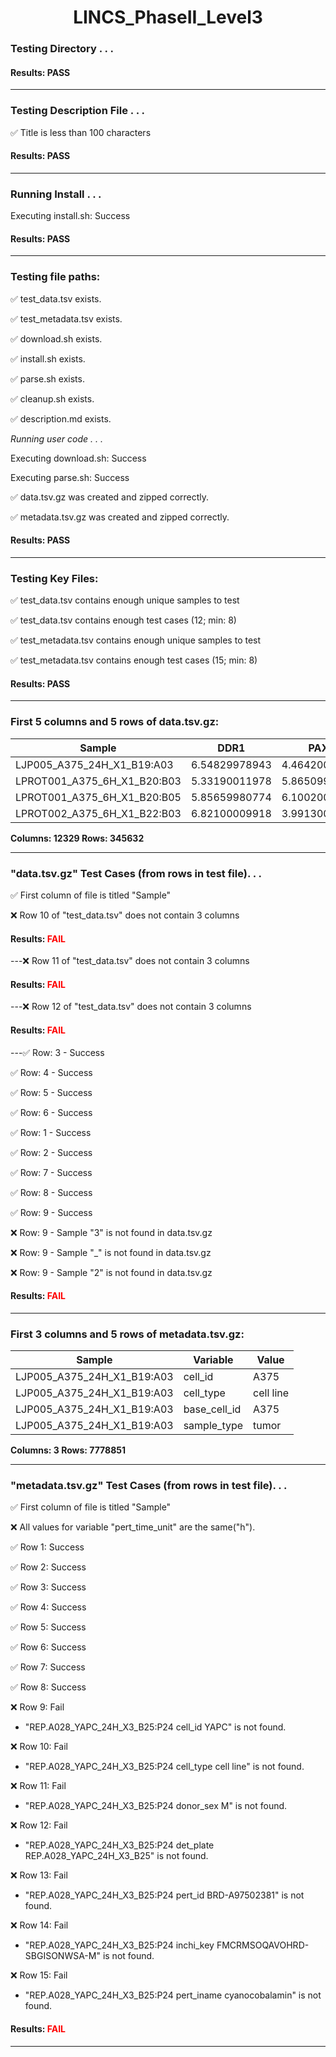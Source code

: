 <h1><center>LINCS_PhaseII_Level3</center></h1>

### Testing Directory . . .

#### Results: PASS
---
### Testing Description File . . .

&#9989;	Title is less than 100 characters

#### Results: PASS
---
### Running Install . . .

Executing install.sh: Success

#### Results: PASS
---

### Testing file paths:

&#9989;	test_data.tsv exists.

&#9989;	test_metadata.tsv exists.

&#9989;	download.sh exists.

&#9989;	install.sh exists.

&#9989;	parse.sh exists.

&#9989;	cleanup.sh exists.

&#9989;	description.md exists.

*Running user code . . .*

Executing download.sh: Success

Executing parse.sh: Success

&#9989;	data.tsv.gz was created and zipped correctly.

&#9989;	metadata.tsv.gz was created and zipped correctly.

#### Results: PASS
---
### Testing Key Files:

&#9989;	test_data.tsv contains enough unique samples to test

&#9989;	test_data.tsv contains enough test cases (12; min: 8)

&#9989;	test_metadata.tsv contains enough unique samples to test

&#9989;	test_metadata.tsv contains enough test cases (15; min: 8)

#### Results: PASS
---

### First 5 columns and 5 rows of data.tsv.gz:

|	Sample	|	DDR1	|	PAX8	|	GUCA1A	|	EPHB3	|
|	---	|	---	|	---	|	---	|	---	|
|	LJP005_A375_24H_X1_B19:A03	|	6.54829978943	|	4.46420001984	|	4.82719993591	|	5.97429990768	|
|	LPROT001_A375_6H_X1_B20:B03	|	5.33190011978	|	5.86509990692	|	6.20599985123	|	8.62740039825	|
|	LPROT001_A375_6H_X1_B20:B05	|	5.85659980774	|	6.10020017624	|	5.93030023575	|	9.55449962616	|
|	LPROT002_A375_6H_X1_B22:B03	|	6.82100009918	|	3.99130010605	|	4.17999982834	|	6.34259986877	|

**Columns: 12329 Rows: 345632**

---
### "data.tsv.gz" Test Cases (from rows in test file). . .

&#9989;	First column of file is titled "Sample"

&#10060;	Row 10 of "test_data.tsv" does not contain 3 columns

#### Results: **<font color="red">FAIL</font>**
---&#10060;	Row 11 of "test_data.tsv" does not contain 3 columns

#### Results: **<font color="red">FAIL</font>**
---&#10060;	Row 12 of "test_data.tsv" does not contain 3 columns

#### Results: **<font color="red">FAIL</font>**
---&#9989;	Row: 3 - Success

&#9989;	Row: 4 - Success

&#9989;	Row: 5 - Success

&#9989;	Row: 6 - Success

&#9989;	Row: 1 - Success

&#9989;	Row: 2 - Success

&#9989;	Row: 7 - Success

&#9989;	Row: 8 - Success

&#9989;	Row: 9 - Success

&#10060;	Row: 9 - Sample "3" is not found in data.tsv.gz

&#10060;	Row: 9 - Sample "_" is not found in data.tsv.gz

&#10060;	Row: 9 - Sample "2" is not found in data.tsv.gz

#### Results: **<font color="red">FAIL</font>**
---
### First 3 columns and 5 rows of metadata.tsv.gz:

|	Sample	|	Variable	|	Value	|
|	---	|	---	|	---	|
|	LJP005_A375_24H_X1_B19:A03	|	cell_id	|	A375	|
|	LJP005_A375_24H_X1_B19:A03	|	cell_type	|	cell line	|
|	LJP005_A375_24H_X1_B19:A03	|	base_cell_id	|	A375	|
|	LJP005_A375_24H_X1_B19:A03	|	sample_type	|	tumor	|

**Columns: 3 Rows: 7778851**

---
### "metadata.tsv.gz" Test Cases (from rows in test file). . .

&#9989;	First column of file is titled "Sample"

&#10060;	All values for variable "pert_time_unit" are the same("h").

&#9989;	Row 1: Success

&#9989;	Row 2: Success

&#9989;	Row 3: Success

&#9989;	Row 4: Success

&#9989;	Row 5: Success

&#9989;	Row 6: Success

&#9989;	Row 7: Success

&#9989;	Row 8: Success

&#10060;	Row 9: Fail
- "REP.A028_YAPC_24H_X3_B25:P24	cell_id	YAPC" is not found.

&#10060;	Row 10: Fail
- "REP.A028_YAPC_24H_X3_B25:P24	cell_type	cell line" is not found.

&#10060;	Row 11: Fail
- "REP.A028_YAPC_24H_X3_B25:P24	donor_sex	M" is not found.

&#10060;	Row 12: Fail
- "REP.A028_YAPC_24H_X3_B25:P24	det_plate	REP.A028_YAPC_24H_X3_B25" is not found.

&#10060;	Row 13: Fail
- "REP.A028_YAPC_24H_X3_B25:P24	pert_id	BRD-A97502381" is not found.

&#10060;	Row 14: Fail
- "REP.A028_YAPC_24H_X3_B25:P24	inchi_key	FMCRMSOQAVOHRD-SBGISONWSA-M" is not found.

&#10060;	Row 15: Fail
- "REP.A028_YAPC_24H_X3_B25:P24	pert_iname	cyanocobalamin" is not found.

#### Results: **<font color="red">FAIL</font>**
---
